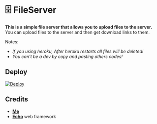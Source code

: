# 🗄 FileServer

**This is a simple file server that allows you to upload files to the server.**
<br>
You can upload files to the server and then get download links to them.

Notes:
- _If you using heroku, After heroku restarts all files will be deleted!_
- _You can't be a dev by copy and pasting others codes!_

## Deploy
[![Deploy](https://www.herokucdn.com/deploy/button.svg)](https://heroku.com/deploy?template=https://github.com/AnjanaMadu/FileServer)

## Credits
- [**Me**](https://github.com/AnjanaMadu)
- [**Echo**](https://github.com/labstack/echo/) web framework

